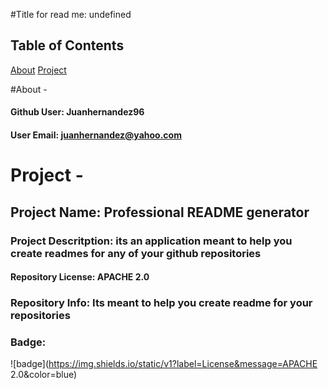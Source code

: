 #Title for read me: undefined
  ## Table of Contents

  [About](#About)
  [Project](#Project)


  #About -

  #### Github User: Juanhernandez96

  #### User Email: juanhernandez@yahoo.com

  # Project -
  ## Project Name: Professional README generator
  ### Project Descritption: its an application meant to help you create readmes for any of your github repositories
  #### Repository License: APACHE 2.0
  ### Repository Info: Its meant to help you create readme for your repositories
  ### Badge:

  ![badge](https://img.shields.io/static/v1?label=License&message=APACHE 2.0&color=blue)
